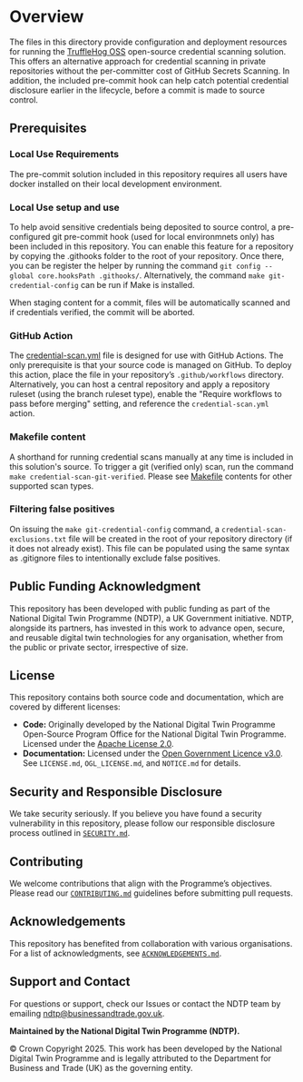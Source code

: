 # Overview
The files in this directory provide configuration and deployment resources for running the [TruffleHog OSS](https://github.com/trufflesecurity/trufflehog) open-source credential scanning solution. This offers an alternative approach for credential scanning in private repositories without the per-committer cost of GitHub Secrets Scanning. In addition, the included pre-commit hook can help catch potential credential disclosure earlier in the lifecycle, before a commit is made to source control.

## Prerequisites  

### Local Use Requirements

The pre-commit solution included in this repository requires all users have docker installed on their local development environment.

### Local Use setup and use

To help avoid sensitive credentials being deposited to source control, a pre-configured git pre-commit hook (used for local environmnets only) has been included in this repository. You can enable this feature for a repository by copying the .githooks folder to the root of your repository. Once there, you can be register the helper by running the command `git config --global core.hooksPath .githooks/`. Alternatively, the command `make git-credential-config` can be run if Make is installed.

When staging content for a commit, files will be automatically scanned and if credentials verified, the commit will be aborted.

### GitHub Action
The [credential-scan.yml](./credential-scan.yml) file is designed for use with GitHub Actions. The only prerequisite is that your source code is managed on GitHub. To deploy this action, place the file in your repository’s `.github/workflows` directory. Alternatively, you can host a central repository and apply a repository ruleset (using the branch ruleset type), enable the "Require workflows to pass before merging" setting, and reference the `credential-scan.yml` action.

### Makefile content

A shorthand for running credential scans manually at any time is included in this solution's source. To trigger a git (verified only) scan, run the command `make credential-scan-git-verified`. Please see [Makefile](./Makefile) contents for other supported scan types.

### Filtering false positives

On issuing the `make git-credential-config` command, a `credential-scan-exclusions.txt` file will be created in the root of your repository directory (if it does not already exist). This file can be populated using the same syntax as .gitignore files to intentionally exclude false positives.

## Public Funding Acknowledgment  
This repository has been developed with public funding as part of the National Digital Twin Programme (NDTP), a UK Government initiative. NDTP, alongside its partners, has invested in this work to advance open, secure, and reusable digital twin technologies for any organisation, whether from the public or private sector, irrespective of size.  

## License  
This repository contains both source code and documentation, which are covered by different licenses:  
- **Code:** Originally developed by the National Digital Twin Programme Open-Source Program Office for the National Digital Twin Programme. Licensed under the [Apache License 2.0](../../LICENSE.md).  
- **Documentation:** Licensed under the [Open Government Licence v3.0](../../OGL_LICENSE.md).  
See `LICENSE.md`, `OGL_LICENSE.md`, and `NOTICE.md` for details.  

## Security and Responsible Disclosure  
We take security seriously. If you believe you have found a security vulnerability in this repository, please follow our responsible disclosure process outlined in [`SECURITY.md`](../../SECURITY.md).  

## Contributing  
We welcome contributions that align with the Programme’s objectives. Please read our [`CONTRIBUTING.md`](../../CONTRIBUTING.md) guidelines before submitting pull requests.  

## Acknowledgements  
This repository has benefited from collaboration with various organisations. For a list of acknowledgments, see [`ACKNOWLEDGEMENTS.md`](../../ACKNOWLEDGEMENTS.md).  

## Support and Contact  
For questions or support, check our Issues or contact the NDTP team by emailing ndtp@businessandtrade.gov.uk.

**Maintained by the National Digital Twin Programme (NDTP).**  

© Crown Copyright 2025. This work has been developed by the National Digital Twin Programme and is legally attributed to the Department for Business and Trade (UK) as the governing entity.